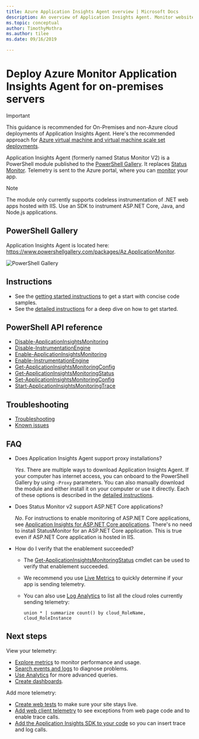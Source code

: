 ```yaml
---
title: Azure Application Insights Agent overview | Microsoft Docs
description: An overview of Application Insights Agent. Monitor website performance without redeploying the website. Works with ASP.NET web apps hosted on-premises, in VMs, or on Azure.
ms.topic: conceptual
author: TimothyMothra
ms.author: tilee
ms.date: 09/16/2019

---
```


# Deploy Azure Monitor Application Insights Agent for on-premises servers

> [!IMPORTANT]
> This guidance is recommended for On-Premises and non-Azure cloud deployments of Application Insights Agent. Here's the recommended approach for [Azure virtual machine and virtual machine scale set deployments](https://docs.microsoft.com/azure/azure-monitor/app/azure-vm-vmss-apps).

Application Insights Agent (formerly named Status Monitor V2) is a PowerShell module published to the [PowerShell Gallery](https://www.powershellgallery.com/packages/Az.ApplicationMonitor).
It replaces [Status Monitor](https://docs.microsoft.com/azure/azure-monitor/app/monitor-performance-live-website-now).
Telemetry is sent to the Azure portal, where you can [monitor](https://docs.microsoft.com/azure/azure-monitor/app/app-insights-overview) your app.

> [!NOTE]
> The module only currently supports codeless instrumentation of .NET web apps hosted with IIS. Use an SDK to instrument ASP.NET Core, Java, and Node.js applications.

## PowerShell Gallery

Application Insights Agent is located here: https://www.powershellgallery.com/packages/Az.ApplicationMonitor.

![PowerShell Gallery](https://img.shields.io/powershellgallery/v/Az.ApplicationMonitor.svg?color=Blue&label=Current%20Version&logo=PowerShell&style=for-the-badge)


## Instructions
- See the [getting started instructions](status-monitor-v2-get-started.md) to get a start with concise code samples.
- See the [detailed instructions](status-monitor-v2-detailed-instructions.md) for a deep dive on how to get started.

## PowerShell API reference
- [Disable-ApplicationInsightsMonitoring](status-monitor-v2-api-reference#disable-applicationinsightsmonitoring)
- [Disable-InstrumentationEngine](status-monitor-v2-api-reference#disable-instrumentationengine)
- [Enable-ApplicationInsightsMonitoring](status-monitor-v2-api-reference#enable-applicationinsightsmonitoring)
- [Enable-InstrumentationEngine](status-monitor-v2-api-reference#enable-instrumentationengine)
- [Get-ApplicationInsightsMonitoringConfig](status-monitor-v2-api-reference#get-applicationinsightsmonitoringconfig)
- [Get-ApplicationInsightsMonitoringStatus](status-monitor-v2-api-reference#get-applicationinsightsmonitoringstatus)
- [Set-ApplicationInsightsMonitoringConfig](status-monitor-v2-api-reference#set-applicationinsightsmonitoringconfig)
- [Start-ApplicationInsightsMonitoringTrace](status-monitor-v2-api-reference.md#start-applicationinsightsmonitoringtrace)

## Troubleshooting
- [Troubleshooting](status-monitor-v2-troubleshoot.md)
- [Known issues](status-monitor-v2-troubleshoot.md#known-issues)


## FAQ

- Does Application Insights Agent support proxy installations?

  *Yes*. There are multiple ways to download Application Insights Agent. 
If your computer has internet access, you can onboard to the PowerShell Gallery by using `-Proxy` parameters.
You can also manually download the module and either install it on your computer or use it directly.
Each of these options is described in the [detailed instructions](status-monitor-v2-detailed-instructions.md).

- Does Status Monitor v2 support ASP.NET Core applications?

  *No*. For instructions to enable monitoring of ASP.NET Core applications, see [Application Insights for ASP.NET Core applications](https://docs.microsoft.com/azure/azure-monitor/app/asp-net-core). There's no need to install StatusMonitor for an ASP.NET Core application. This is true even if ASP.NET Core application is hosted in IIS.

- How do I verify that the enablement succeeded?

  - The [Get-ApplicationInsightsMonitoringStatus](status-monitor-v2-api-reference#get-applicationinsightsmonitoringstatus) cmdlet can be used to verify that enablement succeeded.
  - We recommend you use [Live Metrics](https://docs.microsoft.com/azure/azure-monitor/app/live-stream) to quickly determine if your app is sending telemetry.

  - You can also use [Log Analytics](../log-query/get-started-portal.md) to list all the cloud roles currently sending telemetry:
      ```Kusto
      union * | summarize count() by cloud_RoleName, cloud_RoleInstance
      ```

## Next steps

View your telemetry:

* [Explore metrics](../../azure-monitor/platform/metrics-charts.md) to monitor performance and usage.
* [Search events and logs](../../azure-monitor/app/diagnostic-search.md) to diagnose problems.
* [Use Analytics](../../azure-monitor/app/analytics.md) for more advanced queries.
* [Create dashboards](../../azure-monitor/app/overview-dashboard.md).

Add more telemetry:

* [Create web tests](monitor-web-app-availability.md) to make sure your site stays live.
* [Add web client telemetry](../../azure-monitor/app/javascript.md) to see exceptions from web page code and to enable trace calls.
* [Add the Application Insights SDK to your code](../../azure-monitor/app/asp-net.md) so you can insert trace and log calls.

